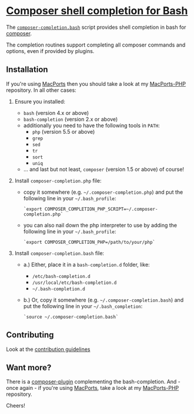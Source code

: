 # [Composer shell completion for Bash](https://sjorek.github.io/composer-bash-completion/)

The [`composer-completion.bash`](composer-completion.bash)
script provides shell completion in bash for [composer](https://getcomposer.org).

The completion routines support completing all composer commands and options,
even if provided by plugins.


## Installation

If you're using [MacPorts](https://www.macports.org) then you should
take a look at my [MacPorts-PHP](https://sjorek.github.io/MacPorts-PHP)
repository. In all other cases:

1. Ensure you installed:
   * `bash` (version 4.x or above)
   * `bash-completion` (version 2.x or above)
   * additionally you need to have the following tools in `PATH`:
       * `php` (version 5.5 or above)
       * `grep`
       * `sed`
       * `tr`
       * `sort`
       * `uniq`
   * … and last but not least, `composer` (version 1.5 or above) of course!

2. Install `composer-completion.php` file:
   * copy it somewhere (e.g. `~/.composer-completion.php`) and put the
     following line in your `~/.bash_profile`:

         `export COMPOSER_COMPLETION_PHP_SCRIPT=~/.composer-completion.php`

   * you can also nail down the php interpreter to use by adding the
     following line in your `~/.bash_profile`:

         `export COMPOSER_COMPLETION_PHP=/path/to/your/php`

3. Install `composer-completion.bash` file:
   * a.) Either, place it in a `bash-completion.d` folder, like:
       * `/etc/bash-completion.d`
       * `/usr/local/etc/bash-completion.d`
       * `~/.bash-completion.d`
   * b.) Or, copy it somewhere (e.g. `~/.composer-completion.bash`) and put the
     following line in your `~/.bash_completion`:

         `source ~/.composer-completion.bash`


## Contributing

Look at the [contribution guidelines](CONTRIBUTING.md)


## Want more?

There is a [composer-plugin](https://sjorek.github.io/composer-virtual-environment-plugin/)
complementing the bash-completion. And - once again - if you're using [MacPorts](http://macports.org),
take a look at my [MacPorts-PHP](https://sjorek.github.io/MacPorts-PHP/)
repository.

Cheers!
